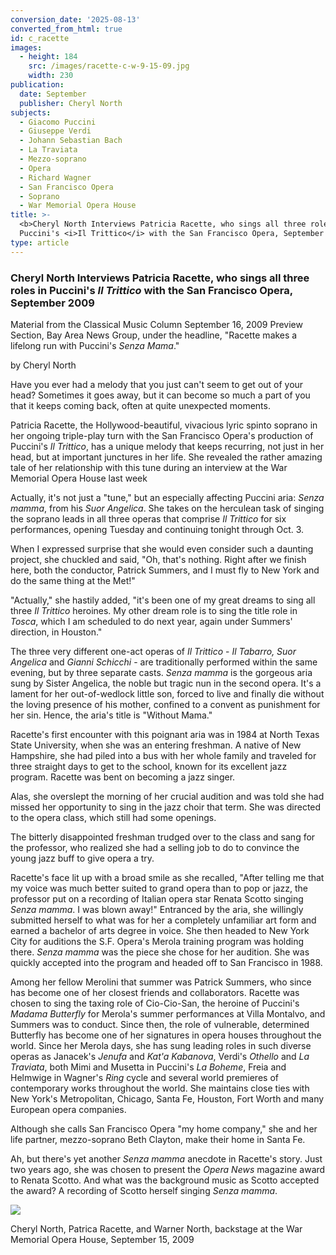 ```yaml
---
conversion_date: '2025-08-13'
converted_from_html: true
id: c_racette
images:
  - height: 184
    src: /images/racette-c-w-9-15-09.jpg
    width: 230
publication:
  date: September
  publisher: Cheryl North
subjects:
  - Giacomo Puccini
  - Giuseppe Verdi
  - Johann Sebastian Bach
  - La Traviata
  - Mezzo-soprano
  - Opera
  - Richard Wagner
  - San Francisco Opera
  - Soprano
  - War Memorial Opera House
title: >-
  <b>Cheryl North Interviews Patricia Racette, who sings all three roles in
  Puccini's <i>Il Trittico</i> with the San Francisco Opera, September 2009</b>
type: article
---
```


### **Cheryl North Interviews Patricia Racette, who sings all three roles in Puccini's *Il Trittico* with the San Francisco Opera, September 2009**

Material from the Classical Music Column September 16, 2009 Preview Section, Bay Area News Group, under the headline, "Racette makes a lifelong run with Puccini's *Senza Mama*."

by Cheryl North

Have you ever had a melody that you just can't seem to get out of your head? Sometimes it goes away, but it can become so much a part of you that it keeps coming back, often at quite unexpected moments.

Patricia Racette, the Hollywood-beautiful, vivacious lyric spinto soprano in her ongoing triple-play turn with the San Francisco Opera's production of Puccini's *Il Trittico*, has a unique melody that keeps recurring, not just in her head, but at important junctures in her life. She revealed the rather amazing tale of her relationship with this tune during an interview at the War Memorial Opera House last week

Actually, it's not just a "tune," but an especially affecting Puccini aria: *Senza mamma*, from his *Suor Angelica*. She takes on the herculean task of singing the soprano leads in all three operas that comprise *Il Trittico* for six performances, opening Tuesday and continuing tonight through Oct. 3.

When I expressed surprise that she would even consider such a daunting project, she chuckled and said, "Oh, that's nothing. Right after we finish here, both the conductor, Patrick Summers, and I must fly to New York and do the same thing at the Met!"

"Actually," she hastily added, "it's been one of my great dreams to sing all three *Il Trittico* heroines. My other dream role is to sing the title role in *Tosca*, which I am scheduled to do next year, again under Summers' direction, in Houston."

The three very different one-act operas of *Il Trittico* - *Il Tabarro, Suor Angelica* and *Gianni Schicchi* - are traditionally performed within the same evening, but by three separate casts. *Senza mamma* is the gorgeous aria sung by Sister Angelica, the noble but tragic nun in the second opera. It's a lament for her out-of-wedlock little son, forced to live and finally die without the loving presence of his mother, confined to a convent as punishment for her sin. Hence, the aria's title is "Without Mama."

Racette's first encounter with this poignant aria was in 1984 at North Texas State University, when she was an entering freshman. A native of New Hampshire, she had piled into a bus with her whole family and traveled for three straight days to get to the school, known for its excellent jazz program. Racette was bent on becoming a jazz singer.

Alas, she overslept the morning of her crucial audition and was told she had missed her opportunity to sing in the jazz choir that term. She was directed to the opera class, which still had some openings.

The bitterly disappointed freshman trudged over to the class and sang for the professor, who realized she had a selling job to do to convince the young jazz buff to give opera a try.

Racette's face lit up with a broad smile as she recalled, "After telling me that my voice was much better suited to grand opera than to pop or jazz, the professor put on a recording of Italian opera star Renata Scotto singing *Senza mamma*. I was blown away!" Entranced by the aria, she willingly submitted herself to what was for her a completely unfamiliar art form and earned a bachelor of arts degree in voice. She then headed to New York City for auditions the S.F. Opera's Merola training program was holding there. *Senza mamma* was the piece she chose for her audition. She was quickly accepted into the program and headed off to San Francisco in 1988.

Among her fellow Merolini that summer was Patrick Summers, who since has become one of her closest friends and collaborators. Racette was chosen to sing the taxing role of Cio-Cio-San, the heroine of Puccini's *Madama Butterfly* for Merola's summer performances at Villa Montalvo, and Summers was to conduct. Since then, the role of vulnerable, determined Butterfly has become one of her signatures in opera houses throughout the world.
Since her Merola days, she has sung leading roles in such diverse operas as Janacek's *Jenufa* and *Kat'a Kabanova*, Verdi's *Othello* and *La Traviata*, both Mimi and Musetta in Puccini's *La Boheme*, Freia and Helmwige in Wagner's *Ring* cycle and several world premieres of contemporary works throughout the world. She maintains close ties with New York's Metropolitan, Chicago, Santa Fe, Houston, Fort Worth and many European opera companies.

Although she calls San Francisco Opera "my home company," she and her life partner, mezzo-soprano Beth Clayton, make their home in Santa Fe.

Ah, but there's yet another *Senza mamma* anecdote in Racette's story. Just two years ago, she was chosen to present the *Opera News* magazine award to Renata Scotto. And what was the background music as Scotto accepted the award? A recording of Scotto herself singing *Senza mamma*.

![](/images/racette-c-w-9-15-09.jpg)

Cheryl North, Patrica Racette, and
Warner North, backstage at the
War Memorial Opera House,
 September 15, 2009

